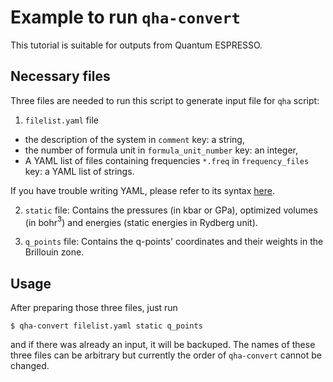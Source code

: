 # Example to run `qha-convert`

This tutorial is suitable for outputs from Quantum ESPRESSO.

## Necessary files

Three files are needed to run this script to generate input file for `qha` script:

1. `filelist.yaml` file
  * the description of the system in `comment` key: a string,
  * the number of formula unit in `formula_unit_number` key: an integer,
  * A YAML list of files containing frequencies `*.freq` in `frequency_files` key: a YAML list of strings.

  If you have trouble writing YAML, please refer to its syntax [here](http://docs.ansible.com/ansible/latest/reference_appendices/YAMLSyntax.html).

2. `static` file: Contains the pressures (in kbar or GPa), optimized volumes (in bohr$^3$) and energies (static energies in Rydberg unit).

3. `q_points` file: Contains the q-points' coordinates and their weights in the Brillouin zone.

## Usage

After preparing those three files, just run

```shell
$ qha-convert filelist.yaml static q_points
```

and if there was already an input, it will be backuped. The names of these three files can be arbitrary but currently the order of `qha-convert` cannot be changed.

